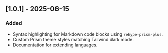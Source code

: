## [1.0.1] - 2025-06-15
### Added
- Syntax highlighting for Markdown code blocks using `rehype-prism-plus`.
- Custom Prism theme styles matching Tailwind dark mode.
- Documentation for extending languages.


